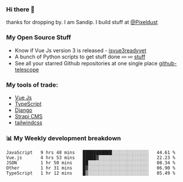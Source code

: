 ### Hi there 👋

thanks for dropping by.
I am Sandip. I build stuff at [@Pixeldust](github.com/pixeldust-in/)

###  **My Open Source Stuff**

 - Know if Vue Js version 3 is released -  [isvue3readyyet](https://github.com/sandiprb/isvue3readyyet)
 - A bunch of Python scripts to get stuff done 💤 💤 [stuff](https://github.com/sandiprb/stuff)
 - See all your starred Github repositories at one single place [github-telescope](https://github.com/sandiprb/github-telescope)



###  **My tools of trade:**
 - [Vue Js](https://github.com/vuejs/vue/)
 - [TypeScript](https://github.com/microsoft/TypeScript)
 - [Django](github.com/django/django)
 - [Strapi CMS](github.com/strapi/strapi)
 - [tailwindcss](https://github.com/tailwindlabs/tailwindcss)


###  📊 **My Weekly development breakdown**
<!--START_SECTION:waka-->
```text
JavaScript   9 hrs 48 mins   ███████████░░░░░░░░░░░░░░   44.61 % 
Vue.js       4 hrs 53 mins   █████▓░░░░░░░░░░░░░░░░░░░   22.23 % 
JSON         1 hr 50 mins    ██░░░░░░░░░░░░░░░░░░░░░░░   08.34 % 
Other        1 hr 31 mins    █▓░░░░░░░░░░░░░░░░░░░░░░░   06.90 % 
TypeScript   1 hr 12 mins    █▒░░░░░░░░░░░░░░░░░░░░░░░   05.49 % 
```
<!--END_SECTION:waka-->
